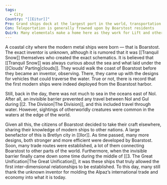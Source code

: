 ```yaml
---
tags:
  - City
Country: "[[Eitur]]"
Pro: Grand ships dock at the largest port in the world, transportation and items for cheap
Con: Teleportation is generally frowned upon by Boarstost residents
Quirk: Many elementals make a home here as they work for Lift and other transportation companies
---
```

A coastal city where the modern metal ships were born — that is Boarstost. The exact inventor is unknown, although it is rumored that it was [[Tranquil Snow]] themselves who created the exact schematics. It is believed that [[Tranquil Snow]] was always curious about the sea and what laid under the [[Clouds' Parting|clouds]]. They would walk the coast of Boarstost before they became an inventor, observing. There, they came up with the designs for vehicles that could traverse the water. True or not, there is record that the first modern ships were indeed deployed from the Boarstost harbor. 

Still, back in the day, there was not much to sea in the oceans east of Nol. After all, an invisible barrier prevented any travel between Nol and Gul during [[2. The Division|The Division]], and this included travel through water. However, sightings of otherworldly creatures were common in the waters at the edge of the world.

Given all this, the citizens of Boarstost decided to take their craft elsewhere, sharing their knowledge of modern ships to other nations. A large benefactor of this is Bretlyn city in [[Ilor]]. As time passed, many more designs, both stronger and more efficient were developed by Boarstost. Soon, many trade routes were established, a lot of them connecting Boarstost to other parts of the world. Furthermore, when the invisible barrier finally came down some time during the middle of [[3. The Great Unification|The Great Unification]], it was these ships that truly allowed the first inter-dimensional relationships to be established. To this day, many still thank the unknown inventor for molding the Alpaz’s international trade and economy into what it is today.